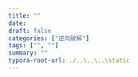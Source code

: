 ```yaml
---
title: ""
date: 
draft: false
categories: ["逆向破解"]
tags: ["", ""]
summary: ""
typora-root-url: ./..\..\..\static
---
```


